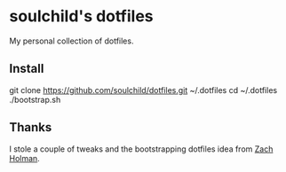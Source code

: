 # soulchild's dotfiles

My personal collection of dotfiles.

## Install

git clone https://github.com/soulchild/dotfiles.git ~/.dotfiles
cd ~/.dotfiles
./bootstrap.sh

## Thanks

I stole a couple of tweaks and the bootstrapping dotfiles idea from [Zach Holman](https://github.com/holman).
